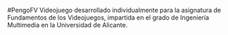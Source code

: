 #PengoFV
Videojuego desarrollado individualmente para la asignatura de Fundamentos de los Videojuegos, impartida en el grado de Ingeniería Multimedia en la Universidad de Alicante.
